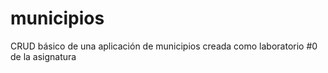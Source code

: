 # municipios
CRUD básico de una aplicación de municipios creada como laboratorio #0 de la asignatura
